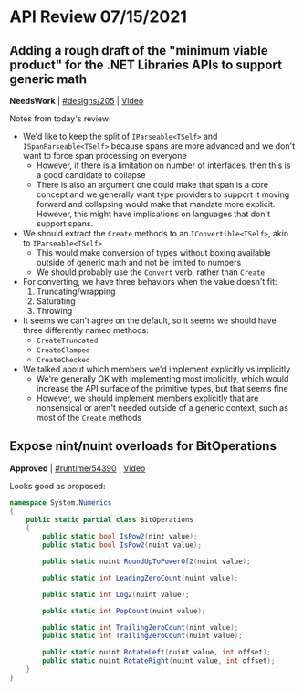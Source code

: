 # API Review 07/15/2021

## Adding a rough draft of the "minimum viable product" for the .NET Libraries APIs to support generic math

**NeedsWork** | [#designs/205](https://github.com/dotnet/designs/pull/205#issuecomment-880930751) | [Video](https://www.youtube.com/watch?v=B5gKYCMoh3c&t=0h0m0s)

Notes from today's review:

* We'd like to keep the split of `IParseable<TSelf>` and `ISpanParseable<TSelf>` because spans are more advanced and we don't want to force span processing on everyone
    - However, if there is a limitation on number of interfaces, then this is a good candidate to collapse
    - There is also an argument one could make that span is a core concept and we generally want type providers to support it moving forward and collapsing would make that mandate more explicit. However, this might have implications on languages that don't support spans.
* We should extract the `Create` methods to an `IConvertible<TSelf>`, akin to `IParseable<TSelf>`
    - This would make conversion of types without boxing available outside of generic math and not be limited to numbers
    - We should probably use the `Convert` verb, rather than `Create`
* For converting, we have three behaviors when the value doesn't fit:
    1. Truncating/wrapping
    2. Saturating
    3. Throwing
* It seems we can't agree on the default, so it seems we should have three differently named methods:
    - `CreateTruncated`
    - `CreateClamped`
    - `CreateChecked`
* We talked about which members we'd implement explicitly vs implicitly
    - We're generally OK with implementing most implicitly, which would increase the API surface of the primitive types, but that seems fine
    - However, we should implement members explicitly that are nonsensical or aren't needed outside of a generic context, such as most of the `Create` methods

## Expose nint/nuint overloads for BitOperations

**Approved** | [#runtime/54390](https://github.com/dotnet/runtime/issues/54390#issuecomment-880933389) | [Video](https://www.youtube.com/watch?v=B5gKYCMoh3c&t=1h39m36s)

Looks good as proposed:

```C#
namespace System.Numerics
{
    public static partial class BitOperations
    {
        public static bool IsPow2(nint value);
        public static bool IsPow2(nuint value);

        public static nuint RoundUpToPowerOf2(nuint value);

        public static int LeadingZeroCount(nuint value);

        public static int Log2(nuint value);

        public static int PopCount(nuint value);

        public static int TrailingZeroCount(nint value);
        public static int TrailingZeroCount(nuint value);

        public static nuint RotateLeft(nuint value, int offset);
        public static nuint RotateRight(nuint value, int offset);
    }
}
```
